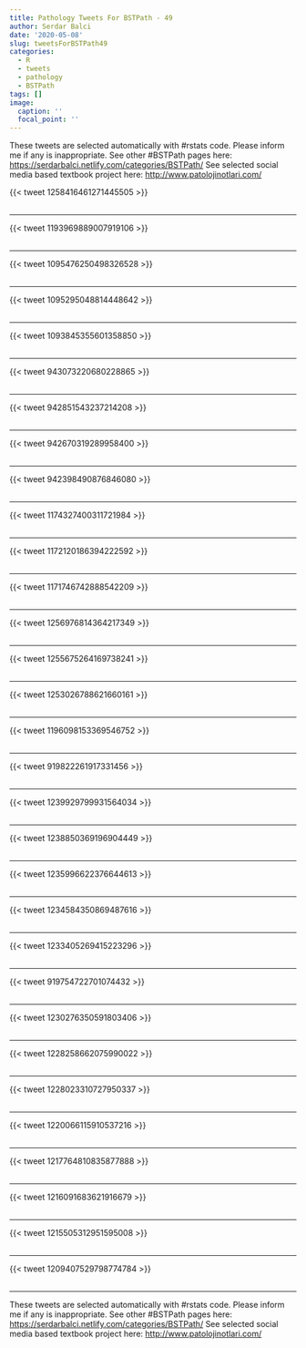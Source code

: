```yaml
---
title: Pathology Tweets For BSTPath - 49
author: Serdar Balci
date: '2020-05-08'
slug: tweetsForBSTPath49
categories:
  - R
  - tweets
  - pathology
  - BSTPath
tags: []
image:
  caption: ''
  focal_point: ''
---
```



These tweets are selected automatically with #rstats code. Please inform me if any is inappropriate.
See other #BSTPath pages here: https://serdarbalci.netlify.com/categories/BSTPath/ 
See selected social media based textbook project here: http://www.patolojinotlari.com/

{{< tweet 1258416461271445505 >}}
<br>
<br>
<hr>
{{< tweet 1193969889007919106 >}}
<br>
<br>
<hr>
{{< tweet 1095476250498326528 >}}
<br>
<br>
<hr>
{{< tweet 1095295048814448642 >}}
<br>
<br>
<hr>
{{< tweet 1093845355601358850 >}}
<br>
<br>
<hr>
{{< tweet 943073220680228865 >}}
<br>
<br>
<hr>
{{< tweet 942851543237214208 >}}
<br>
<br>
<hr>
{{< tweet 942670319289958400 >}}
<br>
<br>
<hr>
{{< tweet 942398490876846080 >}}
<br>
<br>
<hr>
{{< tweet 1174327400311721984 >}}
<br>
<br>
<hr>
{{< tweet 1172120186394222592 >}}
<br>
<br>
<hr>
{{< tweet 1171746742888542209 >}}
<br>
<br>
<hr>
{{< tweet 1256976814364217349 >}}
<br>
<br>
<hr>
{{< tweet 1255675264169738241 >}}
<br>
<br>
<hr>
{{< tweet 1253026788621660161 >}}
<br>
<br>
<hr>
{{< tweet 1196098153369546752 >}}
<br>
<br>
<hr>
{{< tweet 919822261917331456 >}}
<br>
<br>
<hr>
{{< tweet 1239929799931564034 >}}
<br>
<br>
<hr>
{{< tweet 1238850369196904449 >}}
<br>
<br>
<hr>
{{< tweet 1235996622376644613 >}}
<br>
<br>
<hr>
{{< tweet 1234584350869487616 >}}
<br>
<br>
<hr>
{{< tweet 1233405269415223296 >}}
<br>
<br>
<hr>
{{< tweet 919754722701074432 >}}
<br>
<br>
<hr>
{{< tweet 1230276350591803406 >}}
<br>
<br>
<hr>
{{< tweet 1228258662075990022 >}}
<br>
<br>
<hr>
{{< tweet 1228023310727950337 >}}
<br>
<br>
<hr>
{{< tweet 1220066115910537216 >}}
<br>
<br>
<hr>
{{< tweet 1217764810835877888 >}}
<br>
<br>
<hr>
{{< tweet 1216091683621916679 >}}
<br>
<br>
<hr>
{{< tweet 1215505312951595008 >}}
<br>
<br>
<hr>
{{< tweet 1209407529798774784 >}}
<br>
<br>
<hr>


These tweets are selected automatically with #rstats code. Please inform me if any is inappropriate.
See other #BSTPath pages here: https://serdarbalci.netlify.com/categories/BSTPath/ 
See selected social media based textbook project here: http://www.patolojinotlari.com/

